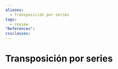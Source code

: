 ```yaml
---
aliases:
  - Transposición por series
tags:
  - review
"References":
cssclasses:
---
```

# Transposición por series

